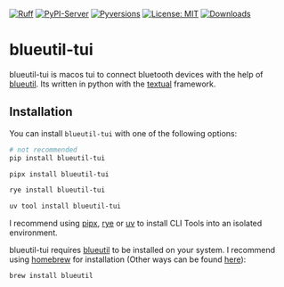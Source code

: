 <!-- Icons -->
[![Ruff](https://img.shields.io/endpoint?url=https://raw.githubusercontent.com/astral-sh/ruff/main/assets/badge/v2.json)](https://github.com/astral-sh/ruff)
[![PyPI-Server](https://img.shields.io/pypi/v/blueutil-tui.svg)](https://pypi.org/project/blueutil-tui/)
[![Pyversions](https://img.shields.io/pypi/pyversions/blueutil-tui.svg)](https://pypi.python.org/pypi/blueutil-tui)
[![License: MIT](https://img.shields.io/badge/License-MIT-yellow.svg)](https://opensource.org/licenses/MIT)
[![Downloads](https://static.pepy.tech/badge/blueutil-tui)](https://pepy.tech/project/blueutil-tui)

# blueutil-tui

blueutil-tui is macos tui to connect bluetooth devices with the help of [blueutil].
Its written in python with the [textual] framework.

## Installation

You can install `blueutil-tui` with one of the following options:

```bash
# not recommended
pip install blueutil-tui
```

```bash
pipx install blueutil-tui
```

```bash
rye install blueutil-tui
```

```bash
uv tool install blueutil-tui
```
I recommend using [pipx], [rye] or [uv] to install CLI Tools into an isolated environment.


blueutil-tui requires [blueutil] to be installed on your system.
I recommend using [homebrew] for installation (Other ways can be found [here][blueutil_install]):

```bash
brew install blueutil
```

<!-- Repo Links -->
[Changelog]: https://github.com/Zaloog/blueutil-tui/blob/main/CHANGELOG.md
[Issue]: https://github.com/Zaloog/blueutil-tui/issues


<!-- external Links Python -->
[textual]: https://textual.textualize.io
[pipx]: https://github.com/pypa/pipx
[PyPi]: https://pypi.org/project/blueutil-tui/

<!-- external Links Others -->
[rye]: https://rye.astral.sh
[uv]: https://docs.astral.sh/uv
[homebrew]: https://brew.sh
[blueutil]: https://github.com/toy/blueutil
[blueutil_install]: https://github.com/toy/blueutil?tab=readme-ov-file#installupdateuninstall
